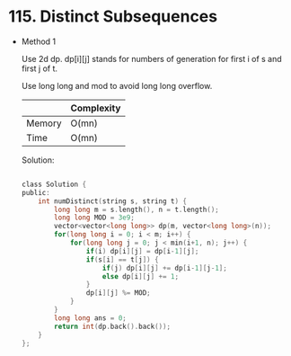 # 115. Distinct Subsequences 
- Method 1

    Use 2d dp. dp[i][j] stands for numbers of generation for first i of s and first j of t.

    Use long long and mod to avoid long long overflow.

    | |   Complexity  |
    | ----------- | ----------- | 
    |  Memory     | O(mn) | 
    |      Time       |  O(mn) | 


    Solution:

    ``` h

    class Solution {
    public:
        int numDistinct(string s, string t) {
            long long m = s.length(), n = t.length();
            long long MOD = 3e9;
            vector<vector<long long>> dp(m, vector<long long>(n));
            for(long long i = 0; i < m; i++) {
                for(long long j = 0; j < min(i+1, n); j++) {
                    if(i) dp[i][j] = dp[i-1][j];
                    if(s[i] == t[j]) {
                        if(j) dp[i][j] += dp[i-1][j-1];
                        else dp[i][j] += 1;
                    } 
                    dp[i][j] %= MOD;
                }
            }
            long long ans = 0;
            return int(dp.back().back());
        }
    };

    ```

<!-- - Method 2

    This is another method.

    | |   Complexity  |
    | ----------- | ----------- | 
    |  Memory     | O(n) | 
    |      Time       |  O(n) | 


    Solution:

    ``` h



    ```

- Additional Knowledge:
       
    Here are some additional knowledge.



<br> -->